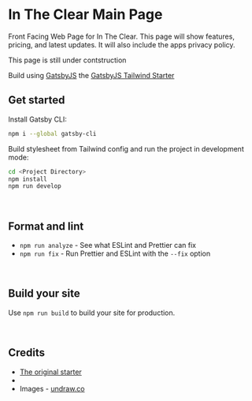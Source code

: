 # In The Clear Main Page

Front Facing Web Page for In The Clear. This page will show features, pricing, and latest updates. It will also include the apps privacy policy.

This page is still under contstruction

Build using [GatsbyJS](https://www.gatsbyjs.org) the [GatsbyJS Tailwind Starter](https://gatsbyjs-starter-tailwindplay.appseed.us/)



## Get started

Install Gatsby CLI:
```sh
npm i --global gatsby-cli
```

Build stylesheet from Tailwind config and run the project in development mode:
```sh
cd <Project Directory>
npm install
npm run develop
```

<br />

## Format and lint
* `npm run analyze` - See what ESLint and Prettier can fix
* `npm run fix` - Run Prettier and ESLint with the `--fix` option

<br />

## Build your site
Use `npm run build` to build your site for production.

<br />

## Credits
* [The original starter](https://gatsbyjs-starter-tailwindplay.appseed.us/)
* 
* Images - [undraw.co](https://undraw.co/)

<br />

